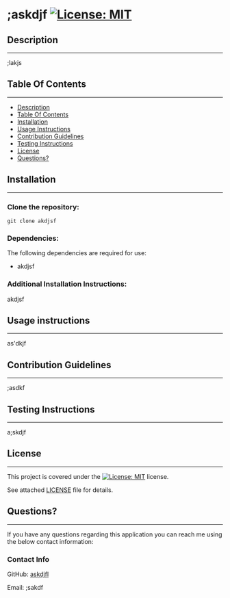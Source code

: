 #  ;askdjf   [![License: MIT](https://img.shields.io/badge/License-MIT-yellow.svg)](https://opensource.org/licenses/MIT)

  ##  Description

***

  ;lakjs
  
  ## Table Of Contents  

***
  * [Description](#Description)
  * [Table Of Contents](#table-of-contents)
  * [Installation](#Installation)
  * [Usage Instructions](#usage-instructions)
  * [Contribution Guidelines](#contribution-guidelines)
  * [Testing Instructions](#testing-instructions)
  * [License](#License)
  * [Questions?](#questions)

  ##  Installation

***

  ### Clone the repository: 
    git clone akdjsf  
      
  ### Dependencies:  
  The following dependencies are required for use:  
 * akdjsf  
  
  ### Additional Installation Instructions:

    
  akdjsf  

  ##  Usage instructions  

***
    
  as'dkjf  
    
  ##  Contribution Guidelines  

***
    
  ;asdkf
    
  ##  Testing Instructions  

  ***
    
  a;skdjf  
    
  ##  License

  ***
      
  This project is covered under the [![License: MIT](https://img.shields.io/badge/License-MIT-yellow.svg)](https://opensource.org/licenses/MIT) license.  
    
  See attached [LICENSE](./LICENSE) file for details.  
    
  ##  Questions?  

  ***
  
  If you have any questions regarding this application you can reach me using the below contact information:  
  ### Contact Info  
    
  GitHub: [askdjfl](https://github.com/askdjfl)

  Email:  ;sakdf